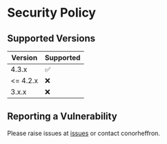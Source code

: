 # Security Policy

## Supported Versions

| Version   | Supported          |
|-----------| ------------------ |
| 4.3.x     | :white_check_mark: |
| <= 4.2.x  | :x: |
| 3.x.x     | :x:                |

## Reporting a Vulnerability

Please raise issues at [issues](https://github.com/conorheffron/ironoc-db/issues) or contact conorheffron.
